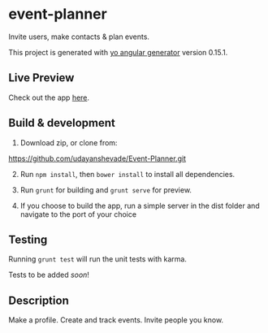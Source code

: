 # event-planner

Invite users, make contacts & plan events.

This project is generated with [yo angular generator](https://github.com/yeoman/generator-angular)
version 0.15.1.

## Live Preview

Check out the app [here](https://udayanshevade.github.io/Event-Planner/).

## Build & development

1. Download zip, or clone from:

https://github.com/udayanshevade/Event-Planner.git

2. Run `npm install`, then `bower install` to install all dependencies.

3. Run `grunt` for building and `grunt serve` for preview.

4. If you choose to build the app, run a simple server in the dist folder and navigate to the port of your choice

## Testing

Running `grunt test` will run the unit tests with karma.

Tests to be added *soon*!

## Description

Make a profile. Create and track events. Invite people you know.